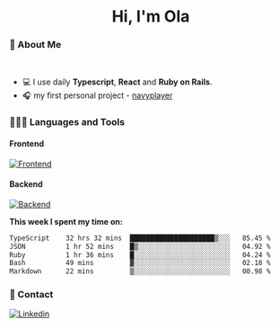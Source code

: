 <h1 align="center">Hi, I'm Ola</h1>

### 💅 About Me

<br/>

- 💻 I use daily **Typescript**, **React** and **Ruby on Rails**.
- 🎧 my first personal project - [navyplayer](https://navyplayer.netlify.app/)

### 👩🏻‍💻 Languages and Tools

#### Frontend

[![Frontend](https://skillicons.dev/icons?i=react,nextjs,ts,js,html,css,scss,tailwind)](https://skillicons.dev)

#### Backend
[![Backend](https://skillicons.dev/icons?i=nodejs,express,nestjs,rails,graphql)](https://skillicons.dev)

**This week I spent my time on:**

<!--START_SECTION:waka-->

```txt
TypeScript    32 hrs 32 mins  █████████████████████▒░░░   85.45 %
JSON          1 hr 52 mins    █▒░░░░░░░░░░░░░░░░░░░░░░░   04.92 %
Ruby          1 hr 36 mins    █░░░░░░░░░░░░░░░░░░░░░░░░   04.24 %
Bash          49 mins         ▓░░░░░░░░░░░░░░░░░░░░░░░░   02.18 %
Markdown      22 mins         ▒░░░░░░░░░░░░░░░░░░░░░░░░   00.98 %
```

<!--END_SECTION:waka-->

### 📨 Contact
  
[![Linkedin](https://skillicons.dev/icons?i=linkedin)](https://linkedin.com/in/aleksandra-kamińska)
